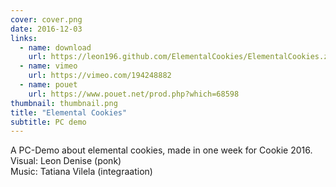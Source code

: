 ```yaml
---
cover: cover.png
date: 2016-12-03
links:
  - name: download
    url: https://leon196.github.com/ElementalCookies/ElementalCookies.zip
  - name: vimeo
    url: https://vimeo.com/194248882
  - name: pouet
    url: https://www.pouet.net/prod.php?which=68598
thumbnail: thumbnail.png
title: "Elemental Cookies"
subtitle: PC demo
---
```


A PC-Demo about elemental cookies, made in one week for Cookie 2016.  
Visual: Leon Denise (ponk)  
Music: Tatiana Vilela (integraation)
